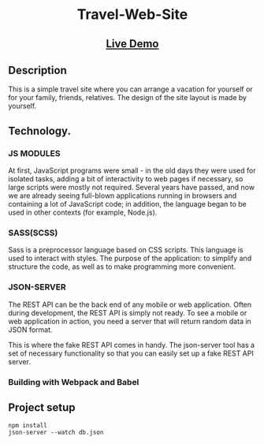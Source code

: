 <h1 align="center">Travel-Web-Site</h1>


<h2 align="center"><a  href="https://paulfromweb.github.io/Travel-Web-Site/">Live Demo</a></h2>

## Description

This is a simple travel site where you can arrange a vacation for yourself or for your family, friends, relatives. The design of the site layout is made by yourself.


## Technology.

### JS MODULES

At first, JavaScript programs were small - in the old days they were used for isolated tasks, adding a bit of interactivity to web pages if necessary, so large scripts were mostly not required. Several years have passed, and now we are already seeing full-blown applications running in browsers and containing a lot of JavaScript code; in addition, the language began to be used in other contexts (for example, Node.js).

### SASS(SCSS)
Sass is a preprocessor language based on CSS scripts. This language is used to interact with styles. The purpose of the application: to simplify and structure the code, as well as to make programming more convenient.

### JSON-SERVER

The REST API can be the back end of any mobile or web application. Often during development, the REST API is simply not ready. To see a mobile or web application in action, you need a server that will return random data in JSON format.

This is where the fake REST API comes in handy. The json-server tool has a set of necessary functionality so that you can easily set up a fake REST API server.


### Building with Webpack and Babel


## Project setup

```
npm install
json-server --watch db.json
```

